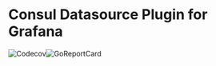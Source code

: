 
# Consul Datasource Plugin for Grafana

![Codecov](https://img.shields.io/codecov/c/github/codecov/example-python.svg)![GoReportCard](https://goreportcard.com/badge/github.com/gojp/goreportcard?style=plastic)